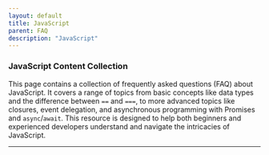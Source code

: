 ```yaml
---
layout: default
title: JavaScript
parent: FAQ
description: "JavaScript"
---
```


### JavaScript Content Collection

This page contains a collection of frequently asked questions (FAQ) about JavaScript. It covers a range of topics from
basic concepts like data types and the difference between `==` and `===`, to more advanced topics like closures, event
delegation, and asynchronous programming with Promises and `async`/`await`. This resource is designed to help both
beginners and experienced developers understand and navigate the intricacies of JavaScript.

---